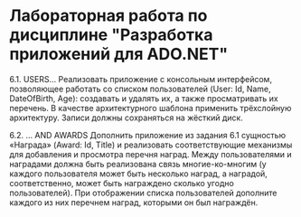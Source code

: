 # Лабораторная работа по дисциплине "Разработка приложений для ADO.NET" 

6.1. USERS…
Реализовать приложение с консольным интерфейсом, позволяющее работать со списком
пользователей (User: Id, Name, DateOfBirth, Age): создавать и удалять их, а также просматривать
их перечень. В качестве архитектурного шаблона применить трёхслойную архитектуру. Записи
должны сохраняться на жёсткий диск. 

6.2. … AND AWARDS
Дополнить приложение из задания 6.1 сущностью «Награда» (Award: Id, Title) и реализовать
соответствующие механизмы для добавления и просмотра перечня наград. Между пользователями
и наградами должна быть реализована связь многие-ко-многим (у каждого пользователя может
быть несколько наград, а наградой, соответственно, может быть награждено сколько угодно
пользователей). При отображении списка пользователей дополните каждого из них перечнем
наград, которыми он был награждён. 
